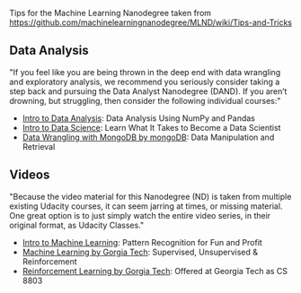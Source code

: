 
Tips for the Machine Learning Nanodegree taken from https://github.com/machinelearningnanodegree/MLND/wiki/Tips-and-Tricks

## Data Analysis
"If you feel like you are being thrown in the deep end with data wrangling and exploratory analysis, we recommend you seriously consider taking a step back and pursuing the Data Analyst Nanodegree (DAND). If you aren’t drowning, but struggling, then consider the following individual courses:"
* [Intro to Data Analysis](https://www.udacity.com/course/intro-to-data-analysis--ud170): Data Analysis Using NumPy and Pandas
* [Intro to Data Science](https://www.udacity.com/course/intro-to-data-science--ud359): Learn What It Takes to Become a Data Scientist
* [Data Wrangling with MongoDB by mongoDB](https://www.udacity.com/course/data-wrangling-with-mongodb--ud032): Data Manipulation and Retrieval

## Videos
"Because the video material for this Nanodegree (ND) is taken from multiple existing Udacity courses, it can seem jarring at times, or missing material. One great option is to just simply watch the entire video series, in their original format, as Udacity Classes."
* [Intro to Machine Learning](https://www.udacity.com/course/intro-to-machine-learning--ud120): Pattern Recognition for Fun and Profit
* [Machine Learning by Gorgia Tech](https://www.udacity.com/course/machine-learning--ud262): Supervised, Unsupervised & Reinforcement
* [Reinforcement Learning by Gorgia Tech](https://www.udacity.com/course/reinforcement-learning--ud600): Offered at Georgia Tech as CS 8803

